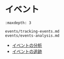 # イベント

```{toctree}
:maxdepth: 3

events/tracking-events.md
events/events-analysis.md
```

- [イベントの分析](./events/events-analysis.md)
- [イベントの追跡](./events/tracking-events.md)
